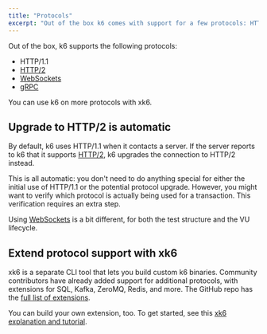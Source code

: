 ```yaml
---
title: "Protocols"
excerpt: "Out of the box k6 comes with support for a few protocols: HTTP / WebSockets / gRPC / ..."
---
```

Out of the box, k6 supports the following protocols:

* HTTP/1.1
* [HTTP/2](/using-k6/protocols/http-2)
* [WebSockets](/using-k6/protocols/websockets)
* [gRPC](/using-k6/protocols/grpc)

You can use k6 on more protocols with xk6.

## Upgrade to HTTP/2 is automatic

By default, k6 uses HTTP/1.1 when it contacts a server.
If the server reports to k6 that it supports [HTTP/2](/using-k6/protocols/http-2), k6 upgrades the connection to HTTP/2 instead.

This is all automatic:
you don't need to do anything special for either the initial use of HTTP/1.1 or the potential protocol upgrade.
However, you might want to verify which protocol is actually being
used for a transaction.
This verification requires an extra step.

Using [WebSockets](/using-k6/protocols/websockets) is a bit different, for both the test structure and the VU lifecycle.

## Extend protocol support with xk6

xk6 is a separate CLI tool that lets you build custom k6 binaries.
Community contributors have already added support for additional protocols,
with extensions for SQL, Kafka, ZeroMQ, Redis, and more.
The GitHub repo has the [full list of extensions](https://github.com/topics/xk6).

You can build your own extension, too.
To get started, see this [xk6 explanation and tutorial](https://k6.io/blog/extending-k6-with-xk6).
